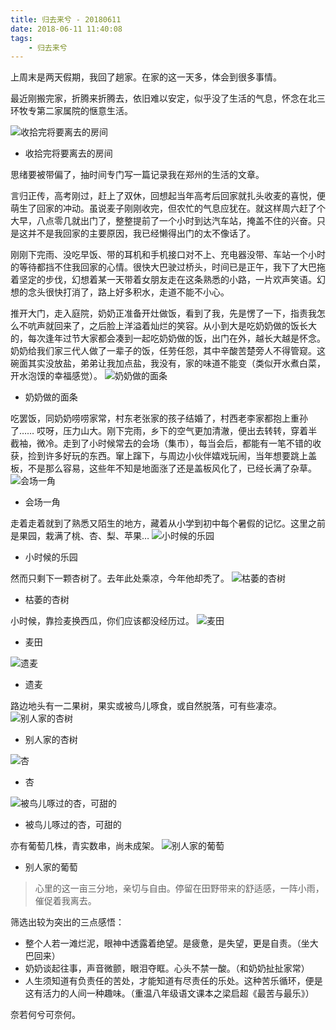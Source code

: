 ```yaml
---
title: 归去来兮 - 20180611
date: 2018-06-11 11:40:08
tags:
    - 归去来兮
---
```


上周末是两天假期，我回了趟家。在家的这一天多，体会到很多事情。

最近刚搬完家，折腾来折腾去，依旧难以安定，似乎没了生活的气息，怀念在北三环牧专第二家属院的惬意生活。

![收拾完将要离去的房间](/images/归去来兮-20180611/muzhuan.jpg)
- 收拾完将要离去的房间

思绪要被带偏了，抽时间专门写一篇记录我在郑州的生活的文章。

言归正传，高考刚过，赶上了双休，回想起当年高考后回家就扎头收麦的喜悦，便萌生了回家的冲动。虽说麦子刚刚收完，但农忙的气息应犹在。就这样周六赶了个大早，八点零几就出门了，整整提前了一个小时到达汽车站，掩盖不住的兴奋。只是这并不是我回家的主要原因，我已经懒得出门的太不像话了。

刚刚下完雨、没吃早饭、带的耳机和手机接口对不上、充电器没带、车站一个小时的等待都挡不住我回家的心情。很快大巴驶过桥头，时间已是正午，我下了大巴拖着坚定的步伐，幻想着某一天带着女朋友走在这条熟悉的小路，一片欢声笑语。幻想的念头很快打消了，路上好多积水，走道不能不小心。

推开大门，走入庭院，奶奶正准备开灶做饭，看到了我，先是愣了一下，指责我怎么不吭声就回来了，之后脸上洋溢着灿烂的笑容。从小到大是吃奶奶做的饭长大的，每次逢年过节大家都会凑到一起吃奶奶做的饭，出门在外，越长大越是怀念。奶奶给我们家三代人做了一辈子的饭，任劳任怨，其中辛酸苦楚旁人不得管窥。这碗面其实没放盐，弟弟让我加点盐，我没有，家的味道不能变（类似开水煮白菜，开水泡馍的幸福感觉）。
![奶奶做的面条](/images/归去来兮-20180611/noodles.jpg)
- 奶奶做的面条

吃罢饭，同奶奶唠唠家常，村东老张家的孩子结婚了，村西老李家都抱上重孙了…… 哎呀，压力山大。刚下完雨，乡下的空气更加清澈，便出去转转，穿着半截袖，微冷。走到了小时候常去的会场（集市），每当会后，都能有一笔不错的收获，捡到许多好玩的东西。窜上蹿下，与周边小伙伴嬉戏玩闹，当年想要跳上盖板，不是那么容易，这些年不知是地面涨了还是盖板风化了，已经长满了杂草。
![会场一角](/images/归去来兮-20180611/market.jpg)
- 会场一角

走着走着就到了熟悉又陌生的地方，藏着从小学到初中每个暑假的记忆。这里之前是果园，栽满了桃、杏、梨、苹果…
![小时候的乐园](/images/归去来兮-20180611/field.jpg)
- 小时候的乐园

然而只剩下一颗杏树了。去年此处乘凉，今年他却秃了。
![枯萎的杏树](/images/归去来兮-20180611/dead-apricot-tree.jpg)
- 枯萎的杏树

小时候，靠捡麦换西瓜，你们应该都没经历过。
![麦田](/images/归去来兮-20180611/wheatland.jpg)
- 麦田

![遗麦](/images/归去来兮-20180611/wheat.jpg)
- 遗麦

路边地头有一二果树，果实或被鸟儿啄食，或自然脱落，可有些凄凉。
![别人家的杏树](/images/归去来兮-20180611/xingshu.jpg)
- 别人家的杏树

![杏](/images/归去来兮-20180611/xing.jpg)
- 杏

![被鸟儿啄过的杏，可甜的](/images/归去来兮-20180611/xing-1.jpg)
- 被鸟儿啄过的杏，可甜的

亦有葡萄几株，青实数串，尚未成架。
![别人家的葡萄](/images/归去来兮-20180611/putao.jpg)
- 别人家的葡萄

> 心里的这一亩三分地，亲切与自由。停留在田野带来的舒适感，一阵小雨，催促着我离去。

筛选出较为突出的三点感悟：
- 整个人若一滩烂泥，眼神中透露着绝望。是疲惫，是失望，更是自责。（坐大巴回来）
- 奶奶谈起往事，声音微颤，眼泪夺眶。心头不禁一酸。（和奶奶扯扯家常）
- 人生须知道有负责任的苦处，才能知道有尽责任的乐处。这种苦乐循环，便是这有活力的人间一种趣味。（重温八年级语文课本之梁启超《最苦与最乐》）

奈若何兮可奈何。

